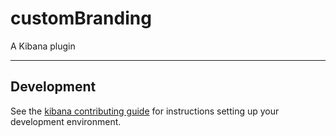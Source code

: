 # customBranding

A Kibana plugin

---

## Development

See the [kibana contributing guide](https://github.com/elastic/kibana/blob/main/CONTRIBUTING.md) for instructions setting up your development environment.

